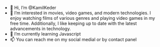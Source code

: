 - 👋 Hi, I’m @KamilKeder
- 👀 I’m interested in movies, video games, and modern technologies. I enjoy watching films of various genres and playing video games in my free time. Additionally, I like keeping up to date with the latest advancements in technology.
- 🌱 I’m currently learning Javascript
- 📫 You can reach me on my social medial or by contact panel

<!---
KamilKeder/KamilKeder is a ✨ special ✨ repository because its `README.md` (this file) appears on your GitHub profile.
You can click the Preview link to take a look at your changes.
--->
